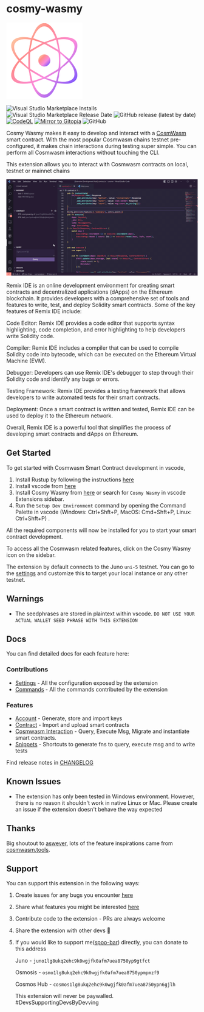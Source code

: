 # cosmy-wasmy 

![feature Cosmy Wasmy Logo](media/icon-small.png)

![Visual Studio Marketplace Installs](https://img.shields.io/visual-studio-marketplace/i/spoorthi.cosmy-wasmy)
![Visual Studio Marketplace Release Date](https://img.shields.io/visual-studio-marketplace/release-date/spoorthi.cosmy-wasmy)
![GitHub release (latest by date)](https://img.shields.io/github/v/release/spoo-bar/cosmy-wasmy)
[![CodeQL](https://github.com/spoo-bar/cosmy-wasmy/actions/workflows/codeql-analysis.yml/badge.svg)](https://github.com/spoo-bar/cosmy-wasmy/actions/workflows/codeql-analysis.yml)
[![Mirror to Gitopia](https://github.com/spoo-bar/cosmy-wasmy/actions/workflows/gitopia-mirror.yml/badge.svg)](https://github.com/spoo-bar/cosmy-wasmy/actions/workflows/gitopia-mirror.yml)
![GitHub](https://img.shields.io/github/license/spoo-bar/cosmy-wasmy)

Cosmy Wasmy makes it easy to develop and interact with a [CosmWasm](https://github.com/CosmWasm/cosmwasm) smart contract. With the most popular Cosmwasm chains testnet pre-configured, it makes chain interactions during testing super simple. You can perform all Cosmwasm interactions without touching the CLI.


This extension allows you to interact with Cosmwasm contracts on local, testnet or mainnet chains


![feature Show Cosmwasn History](walkthrough/cosmwasm/history.gif)

Remix IDE is an online development environment for creating smart contracts and decentralized applications (dApps) on the Ethereum blockchain. It provides developers with a comprehensive set of tools and features to write, test, and deploy Solidity smart contracts. Some of the key features of Remix IDE include:

Code Editor: Remix IDE provides a code editor that supports syntax highlighting, code completion, and error highlighting to help developers write Solidity code.

Compiler: Remix IDE includes a compiler that can be used to compile Solidity code into bytecode, which can be executed on the Ethereum Virtual Machine (EVM).

Debugger: Developers can use Remix IDE's debugger to step through their Solidity code and identify any bugs or errors.

Testing Framework: Remix IDE provides a testing framework that allows developers to write automated tests for their smart contracts.

Deployment: Once a smart contract is written and tested, Remix IDE can be used to deploy it to the Ethereum network.

Overall, Remix IDE is a powerful tool that simplifies the process of developing smart contracts and dApps on Ethereum.


## Get Started

To get started with Cosmwasm Smart Contract development in vscode,

1. Install Rustup by following the instructions [here](https://rustup.rs/)
2. Install vscode from [here](https://code.visualstudio.com/Download)
3. Install Cosmy Wasmy from [here](https://marketplace.visualstudio.com/items?itemName=spoorthi.cosmy-wasmy) or search for `Cosmy Wasmy` in vscode Extensions sidebar. 
4. Run the `Setup Dev Environment` command by opening the Command Palette in vscode (Windows: Ctrl+Shft+P, MacOS: Cmd+Shft+P, Linux: Ctrl+Shft+P) .

All the required components will now be installed for you to start your smart contract development.

To access all the Cosmwasm related features, click on the Cosmy Wasmy icon on the sidebar.

The extension by default connects to the Juno `uni-5` testnet. You can go to the [settings](/docs/configuration.md) and customize this to target your local instance or any other testnet.

## Warnings

*  The seedphrases are stored in plaintext within vscode. `DO NOT USE YOUR ACTUAL WALLET SEED PHRASE WITH THIS EXTENSION`

## Docs

You can find detailed docs for each feature here:

### Contributions

* [Settings](/docs/configuration.md) - All the configuration exposed by the extension
* [Commands](/docs/commands.md) - All the commands contributed by the extension

### Features

* [Account](/docs/account.md) - Generate, store and import keys
* [Contract](/docs/contract.md) - Import and upload smart contracts
* [Cosmwasm Interaction](/docs/cosmwasm_interactions.md) - Query, Execute Msg, Migrate and instantiate smart contracts. 
* [Snippets](/docs/snippets.md) - Shortcuts to generate fns to query, execute msg and to write tests

Find release notes in [CHANGELOG](CHANGELOG.md)

## Known Issues

*  The extension has only been tested in Windows environment. However, there is no reason it shouldn't work in native Linux or Mac. Please create an issue if the extension doesn't behave the way expected


## Thanks

Big shoutout to [aswever](https://github.com/aswever), lots of the feature inspirations came from [cosmwasm.tools](https://cosmwasm.tools/).


## Support 

You can support this extension in the following ways:

1. Create issues for any bugs you encounter [here](https://github.com/spoo-bar/cosmy-wasmy/issues/new?assignees=spoo-bar&labels=&template=bug_report.md&title=)
2. Share what features you might be interested  [here](https://github.com/spoo-bar/cosmy-wasmy/issues/new?assignees=&labels=&template=feature_request.md&title=)
3. Contribute code to the extension - PRs are always welcome
4. Share the extension with other devs 💜
5. If you would like to support me([spoo-bar](https://www.spoorthi.dev)) directly, you can donate to this address 

    Juno - `juno1lg8ukq2ehc9k0wgjfk0afm7uea8750yp9gtfct`

    Osmosis - `osmo1lg8ukq2ehc9k0wgjfk0afm7uea8750ypmpmzf9`

    Cosmos Hub - `cosmos1lg8ukq2ehc9k0wgjfk0afm7uea8750ypn6gjlh`

    This extension will never be paywalled. #DevsSupportingDevsByDevving